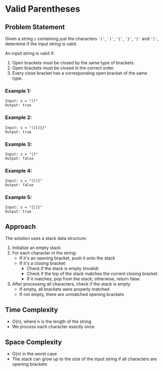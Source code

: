 # Valid Parentheses

## Problem Statement
Given a string `s` containing just the characters `'('`, `')'`, `'{'`, `'}'`, `'['` and `']'`, determine if the input string is valid.

An input string is valid if:
1. Open brackets must be closed by the same type of brackets.
2. Open brackets must be closed in the correct order.
3. Every close bracket has a corresponding open bracket of the same type.

### Example 1:
```
Input: s = "()"
Output: true
```

### Example 2:
```
Input: s = "()[]{}"
Output: true
```

### Example 3:
```
Input: s = "(]"
Output: false
```

### Example 4:
```
Input: s = "([)]"
Output: false
```

### Example 5:
```
Input: s = "{[]}"
Output: true
```

## Approach
The solution uses a stack data structure:
1. Initialize an empty stack
2. For each character in the string:
   - If it's an opening bracket, push it onto the stack
   - If it's a closing bracket:
     - Check if the stack is empty (invalid)
     - Check if the top of the stack matches the current closing bracket
     - If it matches, pop from the stack; otherwise, return false
3. After processing all characters, check if the stack is empty
   - If empty, all brackets were properly matched
   - If not empty, there are unmatched opening brackets

## Time Complexity
- O(n), where n is the length of the string
- We process each character exactly once

## Space Complexity
- O(n) in the worst case
- The stack can grow up to the size of the input string if all characters are opening brackets 